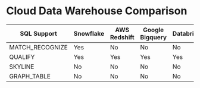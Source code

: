 # Cloud Data Warehouse Comparison

|SQL Support      |Snowflake|AWS Redshift|Google Bigquery|Databricks|Oracle|Exasol|
|-----------------|---------|------------|---------------|----------|------|------|
| MATCH_RECOGNIZE | Yes     |No          | No            |No        |Yes   |No    |
| QUALIFY         |Yes      |Yes         |Yes            |Yes       |Yes   |Yes   |
| SKYLINE         |No       | No         |No             |No        |No    |Yes   |
|GRAPH_TABLE      |No       |No          |No             |No        |Yes   |No    |
